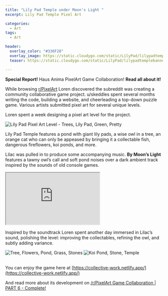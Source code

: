 ```yaml
---
title: "Lily Pad Temple under Moon's Light "
excerpt: Lily Pad Temple Pixel Art

categories:
  - Art
tags:
  - Art

header:
  overlay_color: "#336F28"
  overlay_image: https://static.cloudygo.com/static/LilyPad/lilypadtemplebanner.png
  teaser: https://static.cloudygo.com/static/LilyPad/lilypadtemplebanner.png

---
```


**Special Report!** Haus Anima PixelArt Game Collaboration! **Read all about it!**

While browsing [r/PixelArt](https://www.reddit.com/r/PixelArt/) Loren
discovered the subreddit was creating a community collaborative game project.
u/skeddles spent several months writing the code, building a website, and
cheerleading a top-down puzzle game. Various artists submitted pixel art for
several unique levels.

Loren spent a week designing a pixel art level for the project.

<img src="https://static.cloudygo.com/static/LilyPad/lilypadtemplebanner.png" alt="Lily Pad Pixel Art Level - Trees, Lily Pad, Green, Pretty" class="full">

Lily Pad Temple features a pond with giant lily pads, a wise owl in a tree,
an orange cat who can only be appeased by bringing it a collectable fish,
dangerous fireflowers, koi ponds, and more.

Lilac was pulled in to produce some accompanying music.
**By Moon’s Light** features a tawny owl’s call and soft pond noises over a
dark ambient track inspired by the sounds of old console games.

<iframe class="soundcloud-player" height="166" src="https://w.soundcloud.com/player/?url=https%3A//api.soundcloud.com/tracks/1314435046&color=%23ff5500&auto_play=false&hide_related=false&show_comments=true&show_user=true&show_reposts=false&show_teaser=true&visual=true"></iframe>

Inspired by the soundtrack Loren spent another day immersed in Lilac’s sound,
polishing the level: improving the collectables, refining the owl, and subtly adding variance.

<div>
  <img src="https://static.cloudygo.com/static/LilyPad/lilypadtemple2.png" alt="Tree, Flowers, Pond, Grass, Stones">
  <img src="https://static.cloudygo.com/static/LilyPad/lilypadtemple1.png" alt="Koi Pond, Stone, Temple">
</div>
<br>

You can enjoy the game here at
[https://collective-work.netlify.app/](https://collective-work.netlify.app/)

And read more about its development on
[/r/PixelArt Game Collaboration | PART 6 - Complete!](https://www.reddit.com/r/PixelArt/comments/w9gihd/rpixelart_game_collaboration_part_6_complete/)
